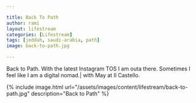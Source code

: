 ```yaml
---

title: Back To Path
author: rami
layout: lifestream 
categories: [Lifestream]
tags: [jeddah, saudi-arabia, path] 
image: back-to-path.jpg

---
```


Back to Path. With the latest Instagram TOS I am outa there. Sometimes I feel like I am a digital nomad.| with May at Il Castello.

{% include image.html url="/assets/images/content/lifestream/back-to-path.jpg" description="Back to Path" %}
